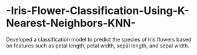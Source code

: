 # -Iris-Flower-Classification-Using-K-Nearest-Neighbors-KNN-
Developed a classification model to predict the species of Iris flowers based on features such as petal length, petal width, sepal length, and sepal width.

